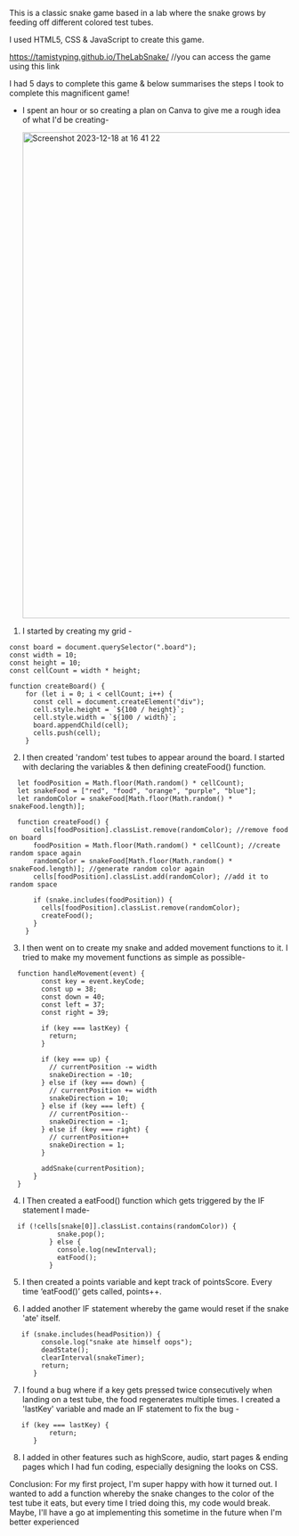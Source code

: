 This is a classic snake game based in a lab where the snake grows by feeding off different colored test tubes.

I used HTML5, CSS & JavaScript to create this game.

https://tamistyping.github.io/TheLabSnake/ //you can access the game using this link

I had 5 days to complete this game & below summarises the steps I took to complete this magnificent game!



- I spent an hour or so creating a plan on Canva to give me a rough idea of what I'd be creating-
  
  <img width="873" alt="Screenshot 2023-12-18 at 16 41 22" src="https://github.com/tamistyping/TheLabSnake/assets/114356636/307c7372-440c-4718-bda7-f672b6ba73ea">
  
1) I started by creating my grid -
  ```
  const board = document.querySelector(".board");
  const width = 10;
  const height = 10;
  const cellCount = width * height;
  
  function createBoard() {
      for (let i = 0; i < cellCount; i++) {
        const cell = document.createElement("div");
        cell.style.height = `${100 / height}`;
        cell.style.width = `${100 / width}`;
        board.appendChild(cell);
        cells.push(cell);
      }
  ```

2) I then created 'random' test tubes to appear around the board. I started with declaring the variables & then defining createFood() function.
```
  let foodPosition = Math.floor(Math.random() * cellCount);
  let snakeFood = ["red", "food", "orange", "purple", "blue"];
  let randomColor = snakeFood[Math.floor(Math.random() * snakeFood.length)];

  function createFood() {
      cells[foodPosition].classList.remove(randomColor); //remove food on board
      foodPosition = Math.floor(Math.random() * cellCount); //create random space again
      randomColor = snakeFood[Math.floor(Math.random() * snakeFood.length)]; //generate random color again
      cells[foodPosition].classList.add(randomColor); //add it to random space

      if (snake.includes(foodPosition)) {
        cells[foodPosition].classList.remove(randomColor);
        createFood();
      }
    }
```

  3) I then went on to create my snake and added movement functions to it. I tried to make my movement functions as simple as possible-

```
  function handleMovement(event) {
        const key = event.keyCode;
        const up = 38;
        const down = 40;
        const left = 37;
        const right = 39;
  
        if (key === lastKey) {
          return;
        }
  
        if (key === up) {
          // currentPosition -= width
          snakeDirection = -10;
        } else if (key === down) {
          // currentPosition += width
          snakeDirection = 10;
        } else if (key === left) {
          // currentPosition--
          snakeDirection = -1;
        } else if (key === right) {
          // currentPosition++
          snakeDirection = 1;
        }
  
        addSnake(currentPosition);
      }
  }
```

4) I Then created a eatFood() function which gets triggered by the IF statement I made-

```
  if (!cells[snake[0]].classList.contains(randomColor)) {
            snake.pop();
          } else {
            console.log(newInterval);
            eatFood();
          }
```

5) I then created a points variable and kept track of pointsScore. Every time ‘eatFood()’ gets called, points++.

6) I added another IF statement whereby the game would reset if the snake 'ate' itself.

```
   if (snake.includes(headPosition)) {
        console.log("snake ate himself oops");
        deadState();
        clearInterval(snakeTimer);
        return;
      }
```
7) I found a bug where if a key gets pressed twice consecutively when landing on a test tube, the food regenerates multiple times. I created a 'lastKey' variable and made an IF statement to fix the bug -

```
   if (key === lastKey) {
          return;
      }
```

8) I added in other features such as highScore, audio, start pages & ending pages which I had fun coding, especially designing the looks on CSS.


Conclusion: For my first project, I'm super happy with how it turned out. I wanted to add a function whereby the snake changes to the color of the test tube it eats, but every time I tried doing this, my code would break. Maybe, I'll have a go at implementing this sometime in the future when I'm better experienced
